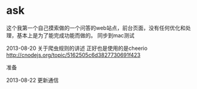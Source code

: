ask
===
这个我第一个自己摸索做的一个问答的web站点，前台页面，没有任何优化和处理，基本上是为了能完成功能而做的。
同步到mac测试

2013-08-20
关于爬虫规则的讲述
正好也是使用的是cheerio
http://cnodejs.org/topic/5162505c6d3827730691f423

准备

2013-08-22
更新通信